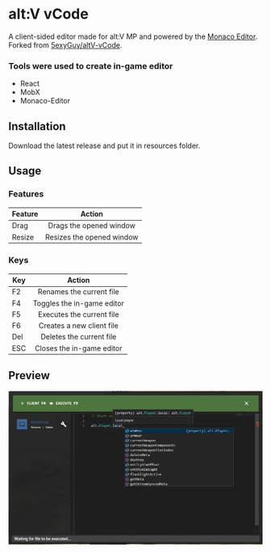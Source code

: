 # alt:V vCode

A client-sided editor made for alt:V MP and powered by the [Monaco Editor](https://microsoft.github.io/monaco-editor/index.html). Forked from [5exyGuy/altV-vCode](https://github.com/5exyGuy/altV-vCode).

### Tools were used to create in-game editor

-   React
-   MobX
-   Monaco-Editor

## Installation

Download the latest release and put it in resources folder.

## Usage

### Features

| Feature |          Action           |
| ------- | :-----------------------: |
| Drag    |  Drags the opened window  |
| Resize  | Resizes the opened window |

### Keys

| Key |           Action           |
| --- | :------------------------: |
| F2  | Renames the current file |
| F4  | Toggles the in-game editor |
| F5  | Executes the current file |
| F6 | Creates a new client file  |
| Del | Deletes the current file  |
| ESC | Closes the in-game editor  |

## Preview

![Tux, the Linux mascot](preview.png)
